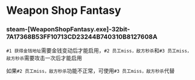 # Weapon Shop Fantasy

### steam-[WeaponShopFantasy.exe]-32bit-7A17368B53FF10713CD23244B740310B8127608A
`#1 获得金钱地址`需要金钱变动后才能启用，`#2 员工miss，敌方秒杀`和`#3 员工miss，敌方秒杀`需要攻击一次后才能启用

如果`#2 员工miss，敌方秒杀`功能不正常，可使用`#3 员工miss，敌方秒杀`代替
